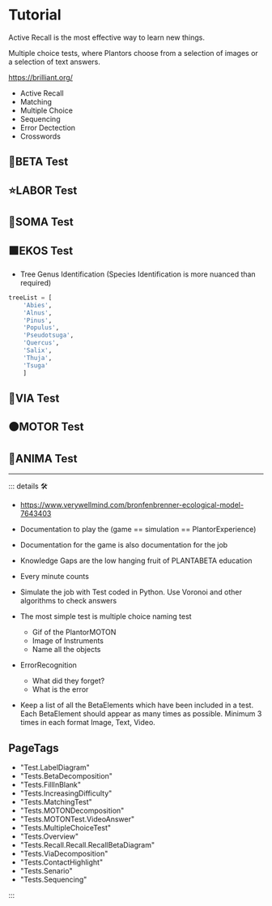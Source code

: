 # Tutorial

Active Recall is the most effective way to learn new things.

Multiple choice tests, where Plantors choose from a selection of images or a selection of text answers.

<https://brilliant.org/>

- Active Recall
- Matching
- Multiple Choice
- Sequencing
- Error Dectection
- Crosswords

## 🌈<beta>BETA Test</beta>

## ⭐<labor>LABOR Test</labor>

## 🔷<soma>SOMA Test</soma>

## 🟩<ekos>EKOS Test</ekos>

- Tree Genus Identification (Species Identification is more nuanced than required)

```py
treeList = [
    'Abies', 
    'Alnus', 
    'Pinus', 
    'Populus', 
    'Pseudotsuga', 
    'Quercus', 
    'Salix', 
    'Thuja', 
    'Tsuga'
    ]
```

## 🔻<via>VIA Test</via>

## 🟠<motor>MOTOR Test</motor>

## 💜<anima>ANIMA Test</anima>

---

<!-- =================================================== -->
<!-- =================================================== -->
<!-- =================================================== -->
<!-- =================================================== -->
<!-- =================================================== -->
::: details 🛠

- <https://www.verywellmind.com/bronfenbrenner-ecological-model-7643403>
- Documentation to play the (game == simulation == PlantorExperience)
- Documentation for the game is also documentation for the job
- Knowledge Gaps are the low hanging fruit of PLANTABETA education
- Every minute counts
- Simulate the job with Test coded in Python. Use Voronoi and other algorithms to check answers
- The most simple test is multiple choice naming test
    - Gif of the PlantorMOTON
    - Image of Instruments
    - Name all the objects

- ErrorRecognition
    - What did they forget?
    - What is the error

- Keep a list of all the BetaElements which have been included in a test. Each BetaElement should appear as many times as possible. Minimum 3 times in each format Image, Text, Video.

<h2>PageTags</h2>

- "Test.LabelDiagram"
- "Tests.BetaDecomposition"
- "Tests.FillInBlank"
- "Tests.IncreasingDifficulty"
- "Tests.MatchingTest"
- "Tests.MOTONDecomposition"
- "Tests.MOTONTest.VideoAnswer"
- "Tests.MultipleChoiceTest"
- "Tests.Overview"
- "Tests.Recall.Recall.RecallBetaDiagram"
- "Tests.ViaDecomposition"
- "Tests.ContactHighlight"
- "Tests.Senario"
- "Tests.Sequencing"

:::
